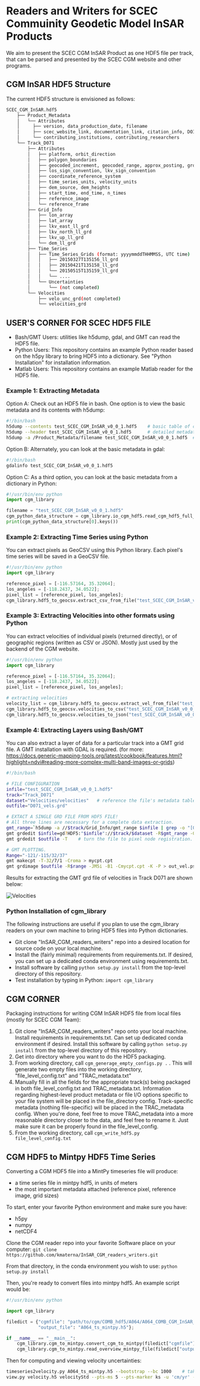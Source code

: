 # Readers and Writers for  SCEC Commuinity Geodetic Model InSAR Products

We aim to present the SCEC CGM InSAR Product as one HDF5 file per track, that can be parsed and presented by the SCEC CGM website and other programs. 

## CGM InSAR HDF5 Structure 

The current HDF5 structure is envisioned as follows: 
```bash
SCEC_CGM_InSAR.hdf5
    ├── Product_Metadata
    │   └── Attributes
    │     ├── version, data_production_date, filename
    │     ├── scec_website_link, documentation_link, citation_info, DOI 
    │     └── contributing_institutions, contributing_researchers 
    └── Track_D071
        ├── Attributes
        │   ├── platform, orbit_direction
        │   ├── polygon_boundaries
        │   ├── geocoded_increment, geocoded_range, approx_posting, grdsample_flags
        │   ├── los_sign_convention, lkv_sign_convention
        │   ├── coordinate_reference_system
        │   ├── time_series_units, velocity_units
        │   ├── dem_source, dem_heights
        │   ├── start_time, end_time, n_times
        │   ├── reference_image
        │   └── reference_frame
        ├── Grid_Info
        │   ├── lon_array
        │   ├── lat_array
        │   ├── lkv_east_ll_grd
        │   ├── lkv_north_ll_grd
        │   ├── lkv_up_ll_grd
        │   └── dem_ll_grd   
        ├── Time_Series
        │   ├── Time_Series_Grids (format: yyyymmddTHHMMSS, UTC time)
        │   │   ├── 20150327T135156_ll_grd
        │   │   ├── 20150421T135158_ll_grd
        │   │   └── 20150515T135159_ll_grd
        │   │   └── ....
        │   └── Uncertainties
        │       └── (not completed)
        └── Velocities
            ├── velo_unc_grd(not completed)
            └── velocities_grd
```


## USER'S CORNER FOR SCEC HDF5 FILE
* Bash/GMT Users: utilities like h5dump, gdal, and GMT can read the HDF5 file.
* Python Users: This repository contains an example Python reader based on the h5py library to bring HDF5 into a dictionary. See "Python Installation" for installation information.  
* Matlab Users: This repository contains an example Matlab reader for the HDF5 file.

### Example 1: Extracting Metadata
Option A: Check out an HDF5 file in bash.  One option is to view the basic metadata and its contents with h5dump:  
```bash
#!/bin/bash 
h5dump --contents test_SCEC_CGM_InSAR_v0_0_1.hdf5    # basic table of contents 
h5dump --header test_SCEC_CGM_InSAR_v0_0_1.hdf5      # detailed metadata table 
h5dump -a /Product_Metadata/filename test_SCEC_CGM_InSAR_v0_0_1.hdf5  # view value of attribute
```
Option B: Alternately, you can look at the basic metadata in gdal:
```bash
#!/bin/bash
gdalinfo test_SCEC_CGM_InSAR_v0_0_1.hdf5
```
Option C: As a third option, you can look at the basic metadata from a dictionary in Python:
```python
#!/usr/bin/env python
import cgm_library

filename = "test_SCEC_CGM_InSAR_v0_0_1.hdf5"
cgm_python_data_structure = cgm_library.io_cgm_hdf5.read_cgm_hdf5_full_data(filename);
print(cgm_python_data_structure[0].keys())
```

### Example 2: Extracting Time Series using Python
You can extract pixels as GeoCSV using this Python library. Each pixel's time series will be saved in a GeoCSV file. 
 ```python
#!/usr/bin/env python
import cgm_library

reference_pixel = [-116.57164, 35.32064];
los_angeles = [-118.2437, 34.0522];
pixel_list = [reference_pixel, los_angeles];
cgm_library.hdf5_to_geocsv.extract_csv_from_file("test_SCEC_CGM_InSAR_v0_0_1.hdf5", pixel_list, ".");
```

### Example 3: Extracting Velocities into other formats using Python
You can extract velocities of individual pixels (returned directly), or of geographic regions (written as CSV or JSON).   Mostly just used by the backend of the CGM website. 
 ```python
#!/usr/bin/env python
import cgm_library

reference_pixel = [-116.57164, 35.32064];
los_angeles = [-118.2437, 34.0522];
pixel_list = [reference_pixel, los_angeles];

# extracting velocities
velocity_list = cgm_library.hdf5_to_geocsv.extract_vel_from_file("test_SCEC_CGM_InSAR_v0_0_1.hdf5", pixel_list);
cgm_library.hdf5_to_geocsv.velocities_to_csv("test_SCEC_CGM_InSAR_v0_0_1.hdf5", [-118.3, -118.2, 34.4, 34.5], "Output");
cgm_library.hdf5_to_geocsv.velocities_to_json("test_SCEC_CGM_InSAR_v0_0_1.hdf5", [-118.3, -118.2, 34.4, 34.5], "Output");
```


### Example 4: Extracting Layers using Bash/GMT
You can also extract a layer of data for a particular track into a GMT grid file. 
A GMT installation with GDAL is required. 
(for more: https://docs.generic-mapping-tools.org/latest/cookbook/features.html?highlight=ndvi#reading-more-complex-multi-band-images-or-grids)
```bash 
#!/bin/bash

# FILE CONFIGURATION
infile="test_SCEC_CGM_InSAR_v0_0_1.hdf5"
track="Track_D071"
dataset="Velocities/velocities"   # reference the file's metadata table (h5dump -n) for exact dataset architecture
outfile="D071_vels.grd"

# EXTACT A SINGLE GRD FILE FROM HDF5 FILE!
# All three lines are necessary for a complete data extraction.  
gmt_range=`h5dump -a //$track/Grid_Info/gmt_range $infile | grep -o "[0-9.-]*/[0-9.-]*/[0-9.-]*/[0-9.-]*"`   # value of gmt_range attribute. 
gmt grdedit $infile=gd?HDF5:"$infile"://$track/$dataset -R$gmt_range -G$outfile   # send layer out to grdfile, using GDAL. 
gmt grdedit $outfile -T    # turn the file to pixel node registration. Must be done in second step.  

# GMT PLOTTING. 
Range="-121/-115/32/37"
gmt makecpt -T-32/7/1 -Croma > mycpt.cpt
gmt grdimage $outfile -R$range -JM5i -B1 -Cmycpt.cpt -K -P > out_vel.ps # 
```
Results for extracting the GMT grd file of velocities in Track D071 are shown below: 

![Velocities](/example_configs/track_071_vels.png)


### Python Installation of cgm_library
The following instructions are useful if you plan to use the cgm_library readers on your own machine to bring HDF5 files into Python dictionaries.   
* Git clone "InSAR_CGM_readers_writers" repo into a desired location for source code on your local machine.   
* Install the (fairly minimal) requirements from requirements.txt. If desired, you can set up a dedicated conda environment using requirements.txt.  
* Install software by calling ```python setup.py install``` from the top-level directory of this repository. 
* Test installation by typing in Python: ```import cgm_library```


## CGM CORNER
Packaging instructions for writing CGM InSAR HDF5 file from local files (mostly for SCEC CGM Team): 

1. Git clone "InSAR_CGM_readers_writers" repo onto your local machine.  Install requirements in requirements.txt. Can set up dedicated conda environment if desired.  Install this software by calling ```python setup.py install``` from the top-level directory of this repository.
2. Get into directory where you want to do the HDF5 packaging.  
3. From working directory, call ```cgm_generage_empty_configs.py .``` .  This will generate two empty files into the working directory, "file_level_config.txt" and "TRAC_metadata.txt"
4. Manually fill in all the fields for the appropriate track(s) being packaged in both file_level_config.txt and TRAC_metadata.txt. Information regarding highest-level product metadata or file I/O options specific to your file system will be placed in the file_directory config. Track-specific metadata (nothing file-specific) will be placed in the TRAC_metadata config. When you're done, feel free to move TRAC_metadata into a more reasonable directory closer to the data, and feel free to rename it. Just make sure it can be properly found in the file_level_config.
5. From the working directory, call ```cgm_write_hdf5.py file_level_config.txt```


## CGM HDF5 to Mintpy HDF5 Time Series
Converting a CGM HDF5 file into a MintPy timeseries file will produce:
- a time series file in mintpy hdf5, in units of meters
- the most important metadata attached (reference pixel, reference image, grid sizes)

To start, enter your favorite Python environment and make sure you have:
* h5py
* numpy
* netCDF4

Clone the CGM reader repo into your favorite Software place on your computer:
```git clone https://github.com/kmaterna/InSAR_CGM_readers_writers.git```

From that directory, in the conda environment you wish to use:
```python setup.py install```

Then, you're ready to convert files into mintpy hdf5.  An example script would be:

```python 
#!/usr/bin/env python

import cgm_library

filedict = {"cgmfile": "path/to/cgm/COMB_hdf5/A064/A064_COMB_CGM_InSAR_v0_0_1.hdf5",
            "output_file": "A064_ts_mintpy.h5"};

if __name__ == "__main__":
    cgm_library.cgm_to_mintpy.convert_cgm_to_mintpy(filedict["cgmfile"], filedict["output_file"]);
    cgm_library.cgm_to_mintpy.read_overview_mintpy_file(filedict["output_file"]);  # just to confirm
```

Then for computing and viewing velocity uncertainties: 
```bash
timeseries2velocity.py A064_ts_mintpy.h5 --bootstrap --bc 1000    # takes about an hour
view.py velocity.h5 velocityStd --pts-ms 5 --pts-marker ks -u 'cm/yr' --flip-ud -v 0 1
```
